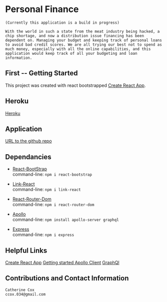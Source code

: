 # Personal Finance

```
(Currently this application is a build in progress)

With the world in such a state from the meat industry being hacked, a chip shortage, and now a distribution issue financing has been dependent on. Managing your budget and keeping track of personal loans to avoid bad credit scores. We are all trying our best not to spend as much money, especially with all the online capabilities, and this application would keep track of all your budgeting and loan information.

```

## First -- Getting Started

This project was created with react bootstrapped [Create React App](https://github.com/facebook/create-react-app).

## Heroku

<!-- ----------------------- -->

[Heroku]()

<!--  -->

## Application

<!-- ----------------------- -->

[URL to the github repo](https://github.com/beachbrunet/Personal_Finance)

## Dependancies

<!-- React Dependencies -->

- [React-BootStrap](https://www.npmjs.com/package/react-bootstrap)<br />
  command-line: `npm i react-bootstrap`

- [Link-React](https://www.npmjs.com/package/link-react)<br />
  command-line: `npm i link-react`

- [React-Router-Dom](https://www.npmjs.com/package/react-router-dom)<br />
  command-line: `npm i react-router-dom`

<!-- Possible Dependencies for db's -->
<!-- Not sure what to use -->

- [Apollo](https://www.apollographql.com/docs/apollo-server/getting-started/)<br />
  command-line: `npm install apollo-server graphql`<br />

<!-- other -->

- [Express](https://www.npmjs.com/package/express)<br />
  command-line: `npm i express`<br />

## Helpful Links

[Create React App](https://create-react-app.dev/docs/getting-started/)
[Getting started Apollo Client](https://www.apollographql.com/docs/react/get-started/)
[GraphQl](https://graphql.org/learn/)

## Contributions and Contact Information

<!-- ----------------------- -->

```
Catherine Cox
ccox.034@gmail.com
```
